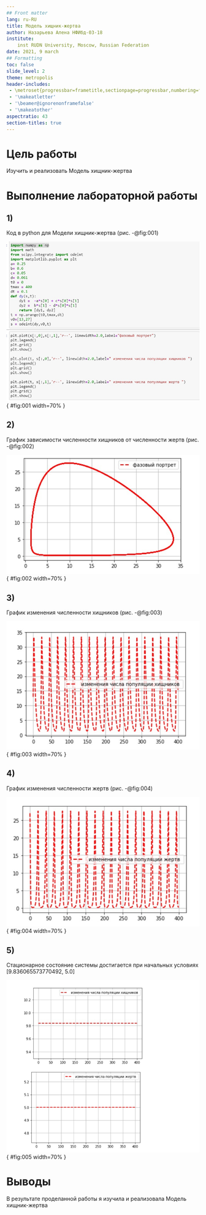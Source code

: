 ```yaml
---
## Front matter
lang: ru-RU
title: Модель хищник-жертва
author: Назарьева Алена НФИбд-03-18
institute:
	inst RUDN University, Moscow, Russian Federation
date: 2021, 9 march
## Formatting
toc: false
slide_level: 2
theme: metropolis
header-includes:
 - \metroset{progressbar=frametitle,sectionpage=progressbar,numbering=fraction}
 - '\makeatletter'
 - '\beamer@ignorenonframefalse'
 - '\makeatother'
aspectratio: 43
section-titles: true
---
```

# Цель работы

Изучить и реализовать Модель хищник-жертва

# Выполнение лабораторной работы

## 1)
Код в python для Модели хищник-жертва  (рис. -@fig:001)

![код](1.jpg){ #fig:001 width=70% }

## 2)
График зависимости численности хищников от численности жертв (рис. -@fig:002)

![фазовый портрет](2.jpg){ #fig:002 width=70% }

## 3)
График изменения численности хищников (рис. -@fig:003)

![численность хищников](3.jpg){ #fig:003 width=70% }

## 4)
График изменения численности жертв (рис. -@fig:004)

![численность жертв](4.jpg){ #fig:004 width=70% }

## 5)
Стационарное состояние системы достигается при начальных условиях [9.836065573770492, 5.0]

![стационарное состояние](5.jpg){ #fig:005 width=70% }

# Выводы

В результате проделанной работы я изучила и реализовала Модель хищник-жертва 
